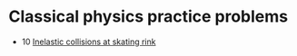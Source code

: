 # Classical physics practice problems

- 10 [Inelastic collisions at skating rink](inelastic-collisions-at-skating-rink)